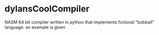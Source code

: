 # dylansCoolCompiler
NASM 64 bit compiler written in python that implements fictional "bobball" language. an example is given
